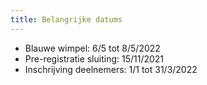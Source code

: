 ```yaml
---
title: Belangrijke datums
---
```

- Blauwe wimpel: 6/5 tot 8/5/2022
- Pre-registratie sluiting: 15/11/2021
- Inschrijving deelnemers: 1/1 tot 31/3/2022

